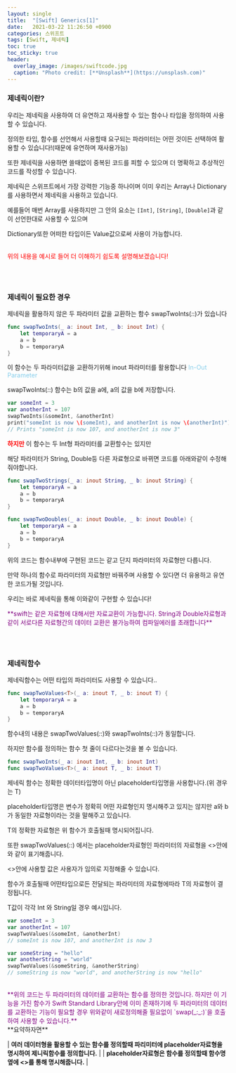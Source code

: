 ```yaml
---
layout: single
title:  "[Swift] Generics[1]"
date:   2021-03-22 11:26:50 +0900
categories: 스위프트
tags: [Swift, 제네릭]
toc: true
toc_sticky: true
header:
  overlay_image: /images/swiftcode.jpg
  caption: "Photo credit: [**Unsplash**](https://unsplash.com)"
---
```


### **제네릭이란?**

우리는 제네릭을 사용하여 더 유연하고 재사용할 수 있는 함수나 타입을 정의하여 사용할 수 있습니다. 

정의한 타입, 함수를 선언해서 사용할때 요구되는 파라미터는 어떤 것이든 선택하여 활용할 수 있습니다!(때문에 유연하며 재사용가능)

또한 제네릭을 사용하면 쓸때없이 중복된 코드를 피할 수 있으며 더 명확하고 추상적인 코드를 작성할 수 있습니다.

제네릭은 스위프트에서 가장 강력한 기능중 하나이며 이미 우리는 Array나 Dictionary를 사용하면서 제네릭을 사용하고 있습니다.

예를들어 매번 Array를 사용하지만 그 안의 요소는 `[Int]`, `[String]`, `[Double]`과 같이 선언한대로 사용할 수 있으며 

Dictionary또한 어떠한 타입이든 Value값으로써 사용이 가능합니다.

<br>
<span style="color:red">위의 내용을 예시로 들어 더 이해하기 쉽도록 설명해보겠습니다!</span>


<br><br>
### **제네릭이 필요한 경우**

제네릭을 활용하지 않은 두 파라미터 값을 교환하는 함수 swapTwoInts(_:_:)가 있습니다
```swift
func swapTwoInts(_ a: inout Int, _ b: inout Int) {
    let temporaryA = a
    a = b
    b = temporaryA
}
```
이 함수는 두 파라미터값을 교환하기위해 inout 파라미터를 활용합니다 <span style="color:skyblue">In-Out Parameter</span>

swapTwoInts(_:_:) 함수는 b의 값을 a에, a의 값을 b에 저장합니다. 
```swift
var someInt = 3
var anotherInt = 107
swapTwoInts(&someInt, &anotherInt)
print("someInt is now \(someInt), and anotherInt is now \(anotherInt)")
// Prints "someInt is now 107, and anotherInt is now 3"
```

<span style="color:red">**하지만**</span> 이 함수는 두 Int형 파라미터를 교환할수는 있지만 

해당 파라미터가 String, Double등 다른 자료형으로 바뀌면 코드를 아래와같이 수정해줘야합니다.
```swift
func swapTwoStrings(_ a: inout String, _ b: inout String) {
    let temporaryA = a
    a = b
    b = temporaryA
}

func swapTwoDoubles(_ a: inout Double, _ b: inout Double) {
    let temporaryA = a
    a = b
    b = temporaryA
}
```
위의 코드는 함수내부에 구현된 코드는 같고 단지 파라미터의 자료형만 다릅니다. 

만약 하나의 함수로 파라미터의 자료형만 바꿔주며 사용할 수 있다면 더 유용하고 유연한 코드가될 것입니다.

우리는 바로 제네릭을 통해 이와같이 구현할 수 있습니다!


<span style="color:purple">
**swift는 같은 자료형에 대해서만 자료교환이 가능합니다. 
String과 Double자료형과 같이 서로다른 자료형간의 데이터 교환은 불가능하여 컴파일에러를 초래합니다**
</span>

<br><br>
### **제네릭함수**

제네릭함수는 어떤 타입의 파라미터도 사용할 수 있습니다..
```swift
func swapTwoValues<T>(_ a: inout T, _ b: inout T) {
    let temporaryA = a
    a = b
    b = temporaryA
}
```
함수내의 내용은 swapTwoValues(_:_:)와 swapTwoInts(_:_:)가 동일합니다. 

하지만 함수를 정의하는 함수 첫 줄이 다르다는것을 볼 수 있습니다. 
```swift
func swapTwoInts(_ a: inout Int, _ b: inout Int)
func swapTwoValues<T>(_ a: inout T, _ b: inout T)
```
제네릭 함수는 정확한 데이터타입명이 아닌 placeholder타입명을 사용합니다.(위 경우는 T)

placeholder타입명은 변수가 정확히 어떤 자료형인지 명시해주고 있지는 않지만 a와 b가 동일한 자료형이라는 것을 말해주고 있습니다.

T의 정확한 자료형은 위 함수가 호출될때 명시되어집니다.

또한 swapTwoValues(_:_:) 에서는 placeholder자료형인 파라미터의 자료형을 <>안에 <T>와 같이 표기해줍니다.

<>안에 사용할 값은 사용자가 임의로 지정해줄 수 있습니다.

함수가 호출될때 어떤타입으로든 전달되는 파라미터의 자료형에따라 T의 자료형이 결정됩니다.

T값이 각각 Int 와 String일 경우 예시입니다.
```swift
var someInt = 3
var anotherInt = 107
swapTwoValues(&someInt, &anotherInt)
// someInt is now 107, and anotherInt is now 3

var someString = "hello"
var anotherString = "world"
swapTwoValues(&someString, &anotherString)
// someString is now "world", and anotherString is now "hello"
```

<br>
<span style="color:purple">
**위의 코드는 두 파라미터의 데이터를 교환하는 함수를 정의한 것입니다. 하지만 이 기능을 가진 함수가 Swift Standard Library안에 이미 존재하기에
두 파라미터의 데이터를 교환하는 기능이 필요할 경우 위와같이 새로정의해줄 필요없이 `swap(_:_:)`을 호출하여 사용할 수 있습니다.**
</span>

<br>
**요약하자면**

| **여러 데이터형을 활용할 수 있는 함수를 정의할때 파리미터에 placeholder자료형을 명시하여 제니릭함수를 정의합니다.** |
| **placeholder자료형은 함수를 정의할때 함수명옆에 <>를 통해 명시해줍니다.** |
